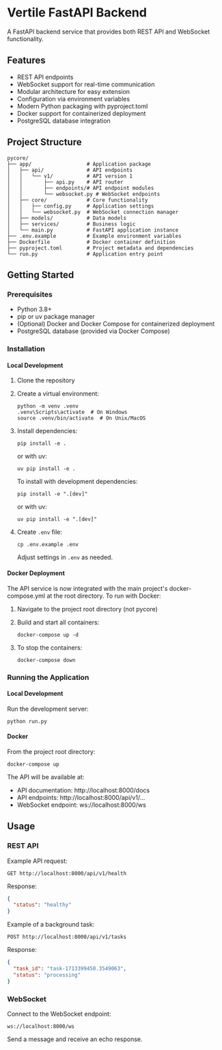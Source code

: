 # Vertile FastAPI Backend

A FastAPI backend service that provides both REST API and WebSocket functionality.

## Features

- REST API endpoints
- WebSocket support for real-time communication
- Modular architecture for easy extension
- Configuration via environment variables
- Modern Python packaging with pyproject.toml
- Docker support for containerized deployment
- PostgreSQL database integration

## Project Structure

```
pycore/
├── app/                  # Application package
│   ├── api/              # API endpoints
│   │   └── v1/           # API version 1
│   │       ├── api.py    # API router
│   │       ├── endpoints/# API endpoint modules
│   │       └── websocket.py # WebSocket endpoints
│   ├── core/             # Core functionality
│   │   ├── config.py     # Application settings
│   │   └── websocket.py  # WebSocket connection manager
│   ├── models/           # Data models
│   ├── services/         # Business logic
│   └── main.py           # FastAPI application instance
├── .env.example          # Example environment variables
├── Dockerfile            # Docker container definition
├── pyproject.toml        # Project metadata and dependencies
└── run.py                # Application entry point
```

## Getting Started

### Prerequisites

- Python 3.8+
- pip or uv package manager
- (Optional) Docker and Docker Compose for containerized deployment
- PostgreSQL database (provided via Docker Compose)

### Installation

#### Local Development

1. Clone the repository
2. Create a virtual environment:
   ```
   python -m venv .venv
   .venv\Scripts\activate  # On Windows
   source .venv/bin/activate  # On Unix/MacOS
   ```
3. Install dependencies:

   ```
   pip install -e .
   ```

   or with uv:

   ```
   uv pip install -e .
   ```

   To install with development dependencies:

   ```
   pip install -e ".[dev]"
   ```

   or with uv:

   ```
   uv pip install -e ".[dev]"
   ```

4. Create `.env` file:
   ```
   cp .env.example .env
   ```
   Adjust settings in `.env` as needed.

#### Docker Deployment

The API service is now integrated with the main project's docker-compose.yml at the root directory. To run with Docker:

1. Navigate to the project root directory (not pycore)

2. Build and start all containers:

   ```
   docker-compose up -d
   ```

3. To stop the containers:
   ```
   docker-compose down
   ```

### Running the Application

#### Local Development

Run the development server:

```
python run.py
```

#### Docker

From the project root directory:

```
docker-compose up
```

The API will be available at:

- API documentation: http://localhost:8000/docs
- API endpoints: http://localhost:8000/api/v1/...
- WebSocket endpoint: ws://localhost:8000/ws

## Usage

### REST API

Example API request:

```
GET http://localhost:8000/api/v1/health
```

Response:

```json
{
  "status": "healthy"
}
```

Example of a background task:

```
POST http://localhost:8000/api/v1/tasks
```

Response:

```json
{
  "task_id": "task-1713399450.3549063",
  "status": "processing"
}
```

### WebSocket

Connect to the WebSocket endpoint:

```
ws://localhost:8000/ws
```

Send a message and receive an echo response.
